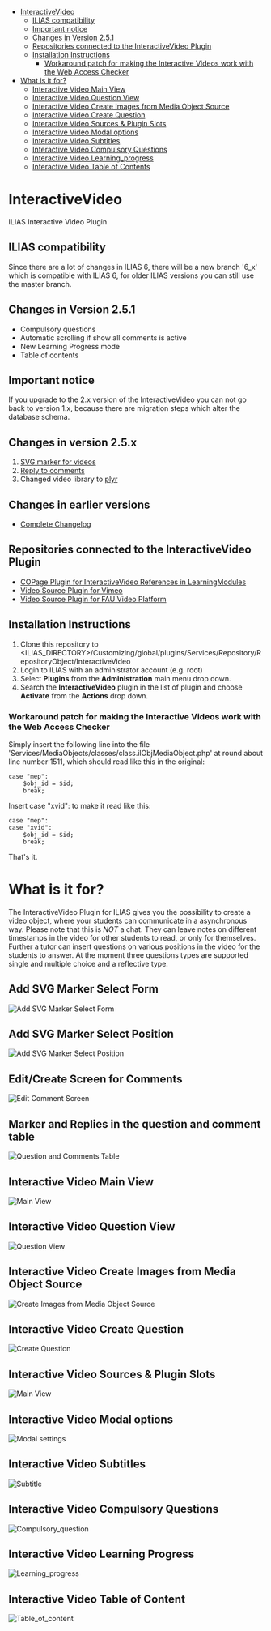 - [InteractiveVideo](#interactivevideo)
  * [ILIAS compatibility](#ilias-compatibility)
  * [Important notice](#important-notice)
  * [Changes in Version 2.5.1](#changes-in-version-251)
  * [Repositories connected to the InteractiveVideo Plugin](#repositories-connected-to-the-interactivevideo-plugin)
  * [Installation Instructions](#installation-instructions)
    + [Workaround patch for making the Interactive Videos work with the Web Access Checker](#workaround-patch-for-making-the-interactive-videos-work-with-the-web-access-checker)
- [What is it for?](#what-is-it-for-)
  * [Interactive Video Main View](#interactive-video-main-view)
  * [Interactive Video Question View](#interactive-video-question-view)
  * [Interactive Video Create Images from Media Object Source](#interactive-video-create-images-from-media-object-source)
  * [Interactive Video Create Question](#interactive-video-create-question)
  * [Interactive Video Sources & Plugin Slots](#interactive-video-sources---plugin-slots)
  * [Interactive Video Modal options](#interactive-video-modal-options)
  * [Interactive Video Subtitles](#interactive-video-subtitles)
  * [Interactive Video Compulsory Questions](#interactive-video-compulsory-questions)
  * [Interactive Video Learning_progress](#interactive-video-learning-progress)
  * [Interactive Video Table of Contents](#interactive-video-table-of-content)

# InteractiveVideo
ILIAS Interactive Video Plugin

## ILIAS compatibility
Since there are a lot of changes in ILIAS 6, there will be a new branch '6_x' which is compatible with ILIAS 6, for older ILIAS versions you can still use the master branch.

## Changes in Version 2.5.1
* Compulsory questions
* Automatic scrolling if show all comments is active
* New Learning Progress mode
* Table of contents
## Important notice
If you upgrade to the 2.x version of the InteractiveVideo you can not go back to version 1.x, because there are migration steps which alter the database schema.

## Changes in version 2.5.x
1. [SVG marker for videos](https://www.ilias.de/docu/goto_docu_wiki_wpage_4971_1357.html)
2. [Reply to comments](https://www.ilias.de/docu/goto_docu_wiki_wpage_4967_1357.html)
3. Changed video library to [plyr](https://github.com/sampotts/plyr)

## Changes in earlier versions
* [Complete Changelog](https://github.com/DatabayAG/InteractiveVideo/blob/master/CHANGELOG.md)

## Repositories connected to the InteractiveVideo Plugin
* [COPage Plugin for InteractiveVideo References in LearningModules](https://github.com/DatabayAG/InteractiveVideoReference)
* [Video Source Plugin for Vimeo](https://github.com/DatabayAG/InteractiveVideoVimeo)
* [Video Source Plugin for FAU Video Platform](https://github.com/ilifau/InteractiveVideoFauVideoPortal)

## Installation Instructions
1. Clone this repository to <ILIAS_DIRECTORY>/Customizing/global/plugins/Services/Repository/RepositoryObject/InteractiveVideo
2. Login to ILIAS with an administrator account (e.g. root)
3. Select **Plugins** from the **Administration** main menu drop down.
4. Search the **InteractiveVideo** plugin in the list of plugin and choose **Activate** from the **Actions** drop down.

### Workaround patch for making the Interactive Videos work with the Web Access Checker
Simply insert the following line into the file 'Services/MediaObjects/classes/class.ilObjMediaObject.php' at round about line number 1511, which should read like this in the original:

	case "mep":
		$obj_id = $id;
		break;

Insert     case "xvid":    to make it read like this:

	case "mep":
	case "xvid":
		$obj_id = $id;
		break;

That's it.

# What is it for?
The InteractiveVideo Plugin for ILIAS gives you the possibility to create a video object, where your students can communicate in a asynchronous way. Please note that this is *NOT* a chat. They can leave notes on different timestamps in the video for other students to read, or only for themselves. Further a tutor can insert questions on various positions in the video for the students to answer. At the moment three questions types are supported single and multiple choice and a reflective type. 

## Add SVG Marker Select Form
![Add SVG Marker Select Form](https://databayag.github.io/InteractiveVideo/2.5.x/new_marker_feature_1.png)

## Add SVG Marker Select Position
![Add SVG Marker Select Position](https://databayag.github.io/InteractiveVideo/2.5.x/new_marker_feature_2.png)

## Edit/Create Screen for Comments
![Edit Comment Screen](https://databayag.github.io/InteractiveVideo/2.5.x/new_edit_screen_comments.png)

## Marker and Replies in the question and comment table
![Question and Comments Table](https://databayag.github.io/InteractiveVideo/2.5.x/marker_and_replies.png)

## Interactive Video Main View
![Main View](https://databayag.github.io/InteractiveVideo/2.0.x/1.png)

## Interactive Video Question View
![Question View](https://databayag.github.io/InteractiveVideo/2.0.x/2.png)

## Interactive Video Create Images from Media Object Source
![Create Images from Media Object Source](https://databayag.github.io/InteractiveVideo/2.0.x/3.png)

## Interactive Video Create Question
![Create Question](https://databayag.github.io/InteractiveVideo/2.0.x/4.png)

## Interactive Video Sources & Plugin Slots
![Main View](https://databayag.github.io/InteractiveVideo/2.0.x/5.png)

## Interactive Video Modal options
![Modal settings](https://databayag.github.io/InteractiveVideo/2.0.18/modal_options.png)

## Interactive Video Subtitles
![Subtitle](https://databayag.github.io/InteractiveVideo/2.0.21/subtitle.png)

## Interactive Video Compulsory Questions
![Compulsory_question](https://databayag.github.io/InteractiveVideo/2.5.1/compulsory_question.png)

## Interactive Video Learning Progress
![Learning_progress](https://databayag.github.io/InteractiveVideo/2.5.1/learning_progress.png)

## Interactive Video Table of Content
![Table_of_content](https://databayag.github.io/InteractiveVideo/2.5.1/table_of_content.png)
